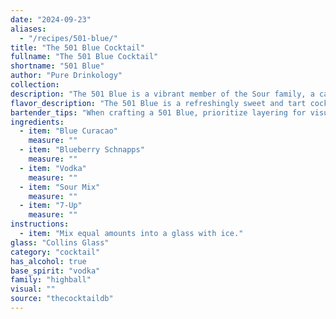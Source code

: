 ```yaml
---
date: "2024-09-23"
aliases:
  - "/recipes/501-blue/"
title: "The 501 Blue Cocktail"
fullname: "The 501 Blue Cocktail"
shortname: "501 Blue"
author: "Pure Drinkology"
collection:
description: "The 501 Blue is a vibrant member of the Sour family, a category known for its tart and refreshing nature.  While its exact origin is unknown, its combination of sweet and tart flavors suggests a likely American invention, born from the desire for a colorful and exciting drink. "
flavor_description: "The 501 Blue is a refreshingly sweet and tart cocktail with a vibrant blue hue. The Blue Curacao delivers a citrusy sweetness, balanced by the tartness of the sour mix. Blueberry Schnapps adds a juicy blueberry flavor, while the vodka provides a clean, smooth base. The 7-Up adds a bubbly, effervescent touch and mellows the sweetness. Overall, it's a light and fruity cocktail perfect for warm weather. "
bartender_tips: "When crafting a 501 Blue, prioritize layering for visual appeal. Pour the Blue Curacao first, followed by the Blueberry Schnapps for a vibrant gradient. Gently add the vodka and sour mix, then top with 7-Up.  A light shake with ice before pouring will ensure a chilled and balanced drink. Garnish with a blueberry for an extra touch. "
ingredients:
  - item: "Blue Curacao"
    measure: ""
  - item: "Blueberry Schnapps"
    measure: ""
  - item: "Vodka"
    measure: ""
  - item: "Sour Mix"
    measure: ""
  - item: "7-Up"
    measure: ""
instructions:
  - item: "Mix equal amounts into a glass with ice."
glass: "Collins Glass"
category: "cocktail"
has_alcohol: true
base_spirit: "vodka"
family: "highball"
visual: ""
source: "thecocktaildb"
---
```


